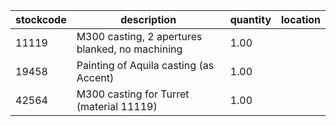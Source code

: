 |stockcode|description|quantity|location|
|---------|-----------|--------|--------|
|11119|M300 casting, 2 apertures blanked, no machining|1.00||
|19458|Painting of Aquila casting (as Accent)|1.00||
|42564|M300 casting for Turret (material 11119)|1.00||
